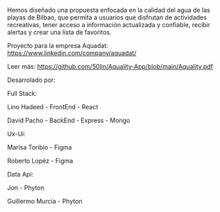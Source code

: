 Hemos diseñado una propuesta enfocada en la calidad del agua de las playas de Bilbao, que
permita a usuarios que disfrutan de actividades recreativas, tener acceso a información
actualizada y confiable, recibir alertas y crear una lista de favoritos.

Proyecto para la empresa Aquadat: https://www.linkedin.com/company/aquadat/

Leer más: https://github.com/50lin/Aquality-App/blob/main/Aquality.pdf

Desarrolado por: 

Full Stack:

Lino Hadeed - FrontEnd - React

David Pacho - BackEnd - Express - Mongo 

Ux-Ui:

Marisa Toribio - Figma

Roberto Lopéz - Figma

Data Api:

Jon - Phyton

Guillermo Murcia - Phyton
